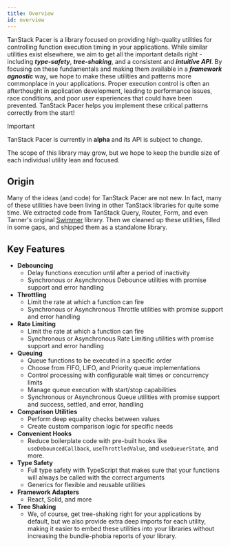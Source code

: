 ```yaml
---
title: Overview
id: overview
---
```


TanStack Pacer is a library focused on providing high-quality utilities for controlling function execution timing in your applications. While similar utilities exist elsewhere, we aim to get all the important details right - including ***type-safety***, ***tree-shaking***, and a consistent and ***intuitive API***. By focusing on these fundamentals and making them available in a ***framework agnostic*** way, we hope to make these utilities and patterns more commonplace in your applications. Proper execution control is often an afterthought in application development, leading to performance issues, race conditions, and poor user experiences that could have been prevented. TanStack Pacer helps you implement these critical patterns correctly from the start!

> [!IMPORTANT]
> TanStack Pacer is currently in **alpha** and its API is subject to change.
>
> The scope of this library may grow, but we hope to keep the bundle size of each individual utility lean and focused.

## Origin

Many of the ideas (and code) for TanStack Pacer are not new. In fact, many of these utilities have been living in other TanStack libraries for quite some time. We extracted code from TanStack Query, Router, Form, and even Tanner's original [Swimmer](https://github.com/tannerlinsley/swimmer) library. Then we cleaned up these utilities, filled in some gaps, and shipped them as a standalone library.

## Key Features

- **Debouncing**
  - Delay functions execution until after a period of inactivity
  - Synchronous or Asynchronous Debounce utilities with promise support and error handling
- **Throttling**
  - Limit the rate at which a function can fire
  - Synchronous or Asynchronous Throttle utilities with promise support and error handling
- **Rate Limiting**
  - Limit the rate at which a function can fire
  - Synchronous or Asynchronous Rate Limiting utilities with promise support and error handling
- **Queuing**
  - Queue functions to be executed in a specific order
  - Choose from FIFO, LIFO, and Priority queue implementations
  - Control processing with configurable wait times or concurrency limits
  - Manage queue execution with start/stop capabilities
  - Synchronous or Asynchronous Queue utilities with promise support and success, settled, and error, handling
- **Comparison Utilities**
  - Perform deep equality checks between values
  - Create custom comparison logic for specific needs
- **Convenient Hooks**
  - Reduce boilerplate code with pre-built hooks like `useDebouncedCallback`, `useThrottledValue`, and `useQueuerState`, and more.
- **Type Safety**
  - Full type safety with TypeScript that makes sure that your functions will always be called with the correct arguments
  - Generics for flexible and reusable utilities
- **Framework Adapters**
  - React, Solid, and more
- **Tree Shaking**
  - We, of course, get tree-shaking right for your applications by default, but we also provide extra deep imports for each utility, making it easier to embed these utilities into your libraries without increasing the bundle-phobia reports of your library.
